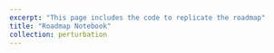```yaml
---
excerpt: "This page includes the code to replicate the roadmap"
title: "Roadmap Notebook"
collection: perturbation
---
```



